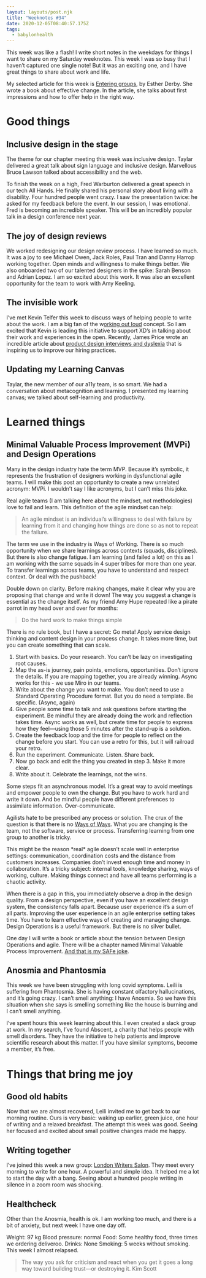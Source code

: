 ```yaml
---
layout: layouts/post.njk
title: "Weeknotes #34"
date: 2020-12-05T08:40:57.175Z
tags:
  - babylonhealth
---
```

This week was like a flash! I write short notes in the weekdays for things I want to share on my Saturday weeknotes. This week I was so busy that I haven’t captured one single note! But it was an exciting one, and I have great things to share about work and life.

My selected article for this week is [Entering groups](https://www.estherderby.com/entering-groups), by Esther Derby. She wrote a book about effective change. In the article, she talks about first impressions and how to offer help in the right way.

# Good things

## Inclusive design in the stage

The theme for our chapter meeting this week was inclusive design. Taylar delivered a great talk about sign language and inclusive design. Marvellous Bruce Lawson talked about accessibility and the web.

To finish the week on a high, Fred Warburton delivered a great speech in our tech All Hands. He finally shared his personal story about living with a disability. Four hundred people went crazy. I saw the presentation twice: he asked for my feedback before the event. In our session, I was emotional. Fred is becoming an incredible speaker. This will be an incredibly popular talk in a design conference next year.

## The joy of design reviews

We worked redesigning our design review process. I have learned so much. It was a joy to see Michael Owen, Jack Roles, Paul Tran and Danny Harrop working together. Open minds and willingness to make things better. We also onboarded two of our talented designers in the spike: Sarah Benson and Adrian Lopez. I am so excited about this work. It was also an excellent opportunity for the team to work with Amy Keeling.

## The invisible work

I’ve met Kevin Telfer this week to discuss ways of helping people to write about the work. I am a big fan of the w[orking out loud](https://workingoutloud.com/) concept. So I am excited that Kevin is leading this initiative to support XD’s in talking about their work and experiences in the open. Recently, James Price wrote an incredible article about [product design interviews and dyslexia](https://medium.com/babylon-design) that is inspiring us to improve our hiring practices.

## Updating my Learning Canvas

Taylar, the new member of our a11y team, is so smart. We had a conversation about metacognition and learning. I presented my learning canvas; we talked about self-learning and productivity.

# Learned things

## Minimal Valuable Process Improvement (MVPi) and Design Operations

Many in the design industry hate the term MVP. Because it’s symbolic, it represents the frustration of designers working in dysfunctional agile teams. I will make this post an opportunity to create a new unrelated acronym: MVPi. I wouldn’t say I like acronyms, but I can’t miss this joke.

Real agile teams (I am talking here about the mindset, not methodologies) love to fail and learn. This definition of the agile mindset can help:

> An agile mindset is an individual’s willingness to deal with failure by learning from it and changing how things are done so as not to repeat the failure.

The term we use in the industry is Ways of Working. There is so much opportunity when we share learnings across contexts (squads, disciplines). But there is also change fatigue. I am learning (and failed a lot) on this as I am working with the same squads in 4 super tribes for more than one year. To transfer learnings across teams, you have to understand and respect context. Or deal with the pushback!

Double down on clarity. Before making changes, make it clear why you are proposing that change and write it down! The way you suggest a change is essential as the change itself. As my friend Amy Hupe repeated like a pirate parrot in my head over and over for months:

> Do the hard work to make things simple

There is no rule book, but I have a secret: Go meta! Apply service design thinking and content design in your process change. It takes more time, but you can create something that can scale.

1. Start with basics. Do your research. You can’t be lazy on investigating root causes.
2. Map the as-is journey, pain points, emotions, opportunities. Don’t ignore the details. If you are mapping together, you are already winning. Async works for this - we use Miro in our teams.
3. Write about the change you want to make. You don’t need to use a Standard Operating Procedure format. But you do need a template. Be specific. (Async, again)
4. Give people some time to talk and ask questions before starting the experiment. Be mindful they are already doing the work and reflection takes time. Async works as well, but create time for people to express how they feel—using those 5 minutes after the stand-up is a solution.
5. Create the feedback loop and the time for people to reflect on the change before you start. You can use a retro for this, but it will railroad your retro.
6. Run the experiment. Communicate. Listen. Share back.
7. Now go back and edit the thing you created in step 3. Make it more clear.
8. Write about it. Celebrate the learnings, not the wins.

Some steps fit an asynchronous model. It’s a great way to avoid meetings and empower people to own the change. But you have to work hard and write it down. And be mindful people have different preferences to assimilate information. Over-communicate.

Agilists hate to be prescribed any process or solution. The crux of the question is that there is no [Ways of Ways](https://medium.com/@johnpcutler/the-way-of-ways-6988b272bcc5). What you are changing is the team, not the software, service or process. Transferring learning from one group to another is tricky.

This might be the reason \*real\* agile doesn’t scale well in enterprise settings: communication, coordination costs and the distance from customers increases. Companies don’t invest enough time and money in collaboration. It’s a tricky subject: internal tools, knowledge sharing, ways of working, culture. Making things connect and have all teams performing is a chaotic activity.

When there is a gap in this, you immediately observe a drop in the design quality. From a design perspective, even if you have an excellent design system, the consistency falls apart. Because user experience it’s a sum of all parts. Improving the user experience in an agile enterprise setting takes time. You have to learn effective ways of creating and managing change. Design Operations is a useful framework. But there is no silver bullet.

One day I will write a book or article about the tension between Design Operations and agile. There will be a chapter named Minimal Valuable Process Improvement. [And that is my SAFe joke](https://medium.com/@johnpcutler/have-you-heard-that-one-about-safe-7a567177b806).



## Anosmia and Phantosmia

This week we have been struggling with long covid symptoms. Leili is suffering from Phantosmia. She is having constant olfactory hallucinations, and it’s going crazy. I can’t smell anything: I have Anosmia. So we have this situation when she says is smelling something like the house is burning and I can’t smell anything.

I’ve spent hours this week learning about this. I even created a slack group at work. In my search, I’ve found Abscent, a charity that helps people with smell disorders. They have the initiative to help patients and improve scientific research about this matter. If you have similar symptoms, become a member, it’s free.

# Things that bring me joy

## Good old habits

Now that we are almost recovered, Leili invited me to get back to our morning routine. Ours is very basic: waking up earlier, green juice, one hour of writing and a relaxed breakfast. The attempt this week was good. Seeing her focused and excited about small positive changes made me happy.

## Writing together

I’ve joined this week a new group: [London Writers Salon](https://writershour.com). They meet every morning to write for one hour. A powerful and simple idea. It helped me a lot to start the day with a bang. Seeing about a hundred people writing in silence in a zoom room was shocking.

## Healthcheck

Other than the Anosmia, health is ok. I am working too much, and there is a bit of anxiety, but next week I have one day off.

Weight: 97 kg
Blood pressure: normal
Food: Some healthy food, three times we ordering deliveroo.
Drinks: None
Smoking: 5 weeks without smoking. This week I almost relapsed.

> The way you ask for criticism and react when you get it goes a long way toward building trust—or destroying it.
>  Kim Scott